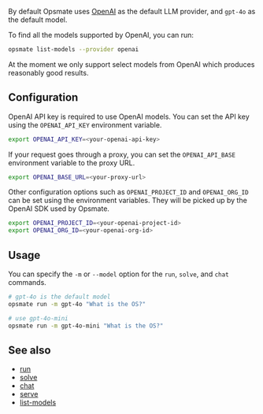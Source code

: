By default Opsmate uses [OpenAI](https://openai.com/) as the default LLM provider, and `gpt-4o` as the default model.

To find all the models supported by OpenAI, you can run:

```bash
opsmate list-models --provider openai
```

At the moment we only support select models from OpenAI which produces reasonably good results.

## Configuration

OpenAI API key is required to use OpenAI models. You can set the API key using the `OPENAI_API_KEY` environment variable.

```bash
export OPENAI_API_KEY=<your-openai-api-key>
```

If your request goes through a proxy, you can set the `OPENAI_API_BASE` environment variable to the proxy URL.

```bash
export OPENAI_BASE_URL=<your-proxy-url>
```

Other configuration options such as `OPENAI_PROJECT_ID` and `OPENAI_ORG_ID` can be set using the environment variables. They will be picked up by the OpenAI SDK used by Opsmate.

```bash
export OPENAI_PROJECT_ID=<your-openai-project-id>
export OPENAI_ORG_ID=<your-openai-org-id>
```

## Usage

You can specify the `-m` or `--model` option for the `run`, `solve`, and `chat` commands.

```bash
# gpt-4o is the default model
opsmate run -m gpt-4o "What is the OS?"

# use gpt-4o-mini
opsmate run -m gpt-4o-mini "What is the OS?"
```

## See also

- [run](../CLI/run.md)
- [solve](../CLI/solve.md)
- [chat](../CLI/chat.md)
- [serve](../CLI/serve.md)
- [list-models](../CLI/list-models.md)
